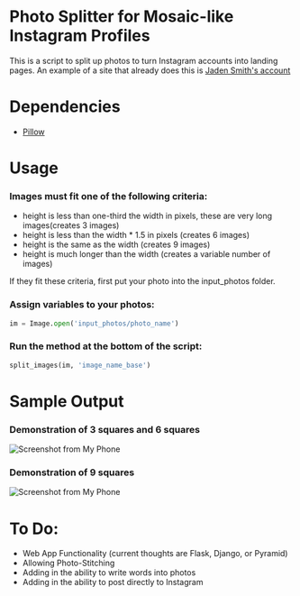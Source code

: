 Photo Splitter for Mosaic-like Instagram Profiles
=================================================

This is a script to split up photos to turn Instagram accounts into landing pages. An example of a site that already does this is [Jaden Smith's account](https://www.instagram.com/c.syresmith/?hl=en)

# Dependencies

* [Pillow](https://pillow.readthedocs.io/en/latest/)

# Usage

### Images must fit one of the following criteria:

* height is less than one-third the width in pixels, these are very long images(creates 3 images)
* height is less than the width * 1.5 in pixels (creates 6 images)
* height is the same as the width (creates 9 images)
* height is much longer than the width (creates a variable number of images)

If they fit these criteria, first put your photo into the input_photos folder.

### Assign variables to your photos:

```python
im = Image.open('input_photos/photo_name')
```

### Run the method at the bottom of the script:

```python
split_images(im, 'image_name_base')
```

# Sample Output

### Demonstration of 3 squares and 6 squares
![Screenshot from My Phone](https://github.com/guozhaonan/insta_landing/blob/master/md_images/screenshot1.jpg)

### Demonstration of 9 squares

![Screenshot from My Phone](https://github.com/guozhaonan/insta_landing/blob/master/md_images/screenshot2.jpg)

# To Do:

* Web App Functionality (current thoughts are Flask, Django, or Pyramid)
* Allowing Photo-Stitching
* Adding in the ability to write words into photos
* Adding in the ability to post directly to Instagram
